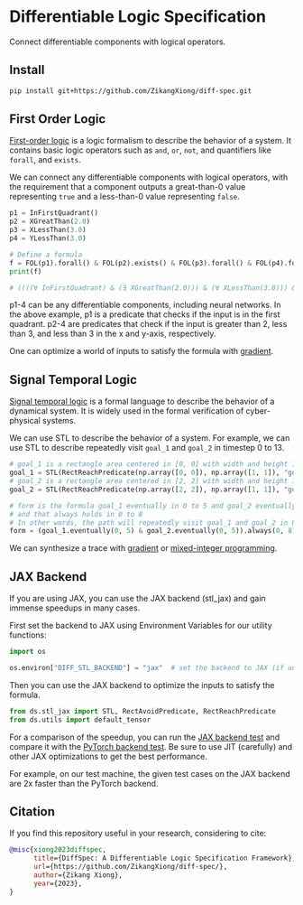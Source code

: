 # Differentiable Logic Specification

Connect differentiable components with logical operators.

## Install

```bash
pip install git+https://github.com/ZikangXiong/diff-spec.git
```

## First Order Logic

[First-order logic](https://en.wikipedia.org/wiki/First-order_logic) is a logic formalism to describe the behavior of a
system. It contains basic logic operators such as `and`, `or`, `not`, and quantifiers like `forall`, and `exists`.

We can connect any differentiable components with logical operators, with the requirement that a component outputs a
great-than-0 value representing
`true` and a less-than-0 value representing `false`.

```python
p1 = InFirstQuadrant()
p2 = XGreatThan(2.0)
p3 = XLessThan(3.0)
p4 = YLessThan(3.0)

# Define a formula
f = FOL(p1).forall() & FOL(p2).exists() & FOL(p3).forall() & FOL(p4).forall()
print(f)

# ((((∀ InFirstQuadrant) & (∃ XGreatThan(2.0))) & (∀ XLessThan(3.0))) & (∀ YLessThan(3.0)))
```

p1-4 can be any differentiable components, including neural networks. In the above example, p1 is a predicate that
checks if the input is in the first quadrant. p2-4 are predicates that check if the input is greater than 2, less than
3, and less than 3 in the x and y-axis, respectively.

One can optimize a world of inputs to satisfy the formula with [gradient](examples/fol/differentiability.py).

## Signal Temporal Logic

[Signal temporal logic](https://people.eecs.berkeley.edu/~sseshia/fmee/lectures/EECS294-98_Spring2014_STL_Lecture.pdf)
is a formal language to describe the behavior of a dynamical system. It is widely used in the formal verification of
cyber-physical systems.

We can use STL to describe the behavior of a system. For example, we can use STL to describe repeatedly visit `goal_1`
and `goal_2` in timestep 0 to 13.

```python
# goal_1 is a rectangle area centered in [0, 0] with width and height 1
goal_1 = STL(RectReachPredicate(np.array([0, 0]), np.array([1, 1]), "goal_1"))
# goal_2 is a rectangle area centered in [2, 2] with width and height 1
goal_2 = STL(RectReachPredicate(np.array([2, 2]), np.array([1, 1]), "goal_2"))

# form is the formula goal_1 eventually in 0 to 5 and goal_2 eventually in 0 to 5
# and that always holds in 0 to 8
# In other words, the path will repeatedly visit goal_1 and goal_2 in 0 to 13
form = (goal_1.eventually(0, 5) & goal_2.eventually(0, 5)).always(0, 8)
```

We can synthesize a trace with [gradient](examples/stl/differentiability.py)
or [mixed-integer programming](examples/stl/solver.py).

<!-- ## Probability Temporal Logic (Ongoing)
Probability temporal logic is an ongoing work integrating probability and random variables into temporal logic. It is useful in robot planning and control, reinforcement learning, and formal verification. -->

## JAX Backend

If you are using JAX, you can use the JAX backend (stl_jax) and gain immense speedups in many cases.

First set the backend to JAX using Environment Variables for our utility functions:

```python
import os

os.environ["DIFF_STL_BACKEND"] = "jax"  # set the backend to JAX (if unset or any other value uses the PyTorch backend)
```

Then you can use the JAX backend to optimize the inputs to satisfy the formula.

```python
from ds.stl_jax import STL, RectAvoidPredicate, RectReachPredicate
from ds.utils import default_tensor
```

For a comparison of the speedup, you can run the [JAX backend test](tests/test_stl_jax.py) and compare it with
the [PyTorch backend test](tests/test_stl.py).
Be sure to use JIT (carefully) and other JAX optimizations to get the best performance.

For example, on our test machine, the given test cases on the JAX backend are 2x faster than the PyTorch backend.

## Citation

If you find this repository useful in your research, considering to cite:

```bibtex
@misc{xiong2023diffspec,
      title={DiffSpec: A Differentiable Logic Specification Framework},
      url={https://github.com/ZikangXiong/diff-spec/},
      author={Zikang Xiong},
      year={2023},
}
```

